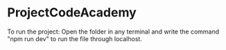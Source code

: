 # ProjectCodeAcademy
 
To run the project:
Open the folder in any terminal and write the command "npm run dev" to run the file through localhost.
